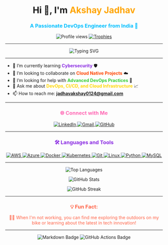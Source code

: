 <h1 align="center">Hi 👋, I'm <span style="color:#FFA500;">Akshay Jadhav</span></h1>
<h3 align="center"><span style="color:#00BFFF;">A Passionate DevOps Engineer from India 🚀</span></h3>

<p align="center">
  <img src="https://komarev.com/ghpvc/?username=akshay-jadhav-0&label=Profile%20views&color=0e75b6&style=flat" alt="Profile views" />
  <a href="https://github.com/ryo-ma/github-profile-trophy">
    <img src="https://github-profile-trophy.vercel.app/?username=akshay-jadhav-0&margin-w=5&margin-h=5&column=7&theme=gruvbox" alt="Trophies" />
  </a>
</p>

---

<p align="center">
  <img src="https://readme-typing-svg.herokuapp.com?font=Fira+Code&duration=4000&pause=1000&color=FFA500&width=435&lines=DevOps+Engineer;Cloud+Native+Enthusiast;CI%2FCD+Pipelines+Expert;Open+Source+Contributor" alt="Typing SVG" />
</p>

---

- 🌱 I’m currently learning **<span style="color:#8A2BE2;">Cybersecurity</span>** 🛡️
- 👯 I’m looking to collaborate on **<span style="color:#FF4500;">Cloud Native Projects</span>** ☁️
- 🤝 I’m looking for help with **<span style="color:#32CD32;">Advanced DevOps Practices</span>** 🔧
- 💬 Ask me about **<span style="color:#FFD700;">DevOps, CI/CD, and Cloud Infrastructure</span>** 📈
- 📫 How to reach me: **<span style="color:#1E90FF;">jadhavakshay0124@gmail.com</span>**

---

<h3 align="center"><span style="color:#FF69B4;">🌐 Connect with Me</span></h3>
<p align="center">
  <a href="https://www.linkedin.com/in/akshay-jadhav-0" target="_blank">
    <img align="center" src="https://img.shields.io/badge/LinkedIn-0A66C2?style=for-the-badge&logo=linkedin&logoColor=white" alt="LinkedIn" />
  </a>
  <a href="mailto:jadhavakshay0124@gmail.com" target="_blank">
    <img align="center" src="https://img.shields.io/badge/Gmail-D14836?style=for-the-badge&logo=gmail&logoColor=white" alt="Gmail" />
  </a>
  <a href="https://github.com/akshay-jadhav-0" target="_blank">
    <img align="center" src="https://img.shields.io/badge/GitHub-181717?style=for-the-badge&logo=github&logoColor=white" alt="GitHub" />
  </a>
</p>

---

<h3 align="center"><span style="color:#8A2BE2;">🛠️ Languages and Tools</span></h3>
<p align="center">
  <a href="https://aws.amazon.com" target="_blank" rel="noreferrer">
    <img src="https://img.shields.io/badge/AWS-232F3E?style=for-the-badge&logo=amazon-aws&logoColor=white" alt="AWS" />
  </a>
  <a href="https://azure.microsoft.com/en-in/" target="_blank" rel="noreferrer">
    <img src="https://img.shields.io/badge/Azure-0078D4?style=for-the-badge&logo=microsoft-azure&logoColor=white" alt="Azure" />
  </a>
  <a href="https://www.docker.com/" target="_blank" rel="noreferrer">
    <img src="https://img.shields.io/badge/Docker-2496ED?style=for-the-badge&logo=docker&logoColor=white" alt="Docker" />
  </a>
  <a href="https://kubernetes.io" target="_blank" rel="noreferrer">
    <img src="https://img.shields.io/badge/Kubernetes-326CE5?style=for-the-badge&logo=kubernetes&logoColor=white" alt="Kubernetes" />
  </a>
  <a href="https://git-scm.com/" target="_blank" rel="noreferrer">
    <img src="https://img.shields.io/badge/Git-F05032?style=for-the-badge&logo=git&logoColor=white" alt="Git" />
  </a>
  <a href="https://www.linux.org/" target="_blank" rel="noreferrer">
    <img src="https://img.shields.io/badge/Linux-FCC624?style=for-the-badge&logo=linux&logoColor=black" alt="Linux" />
  </a>
  <a href="https://www.python.org" target="_blank" rel="noreferrer">
    <img src="https://img.shields.io/badge/Python-3776AB?style=for-the-badge&logo=python&logoColor=white" alt="Python" />
  </a>
  <a href="https://www.mysql.com/" target="_blank" rel="noreferrer">
    <img src="https://img.shields.io/badge/MySQL-4479A1?style=for-the-badge&logo=mysql&logoColor=white" alt="MySQL" />
  </a>
</p>

---

<p align="center">
  <img src="https://github-readme-stats.vercel.app/api/top-langs?username=akshay-jadhav-0&show_icons=true&locale=en&layout=compact&theme=radical" alt="Top Languages" />
</p>

<p align="center">
  <img src="https://github-readme-stats.vercel.app/api?username=akshay-jadhav-0&show_icons=true&locale=en&theme=tokyonight" alt="GitHub Stats" />
</p>

<p align="center">
  <img src="https://github-readme-streak-stats.herokuapp.com/?user=akshay-jadhav-0&theme=highcontrast" alt="GitHub Streak" />
</p>

---

<h3 align="center"><span style="color:#FF6347;">💡 Fun Fact:</span></h3>
<p align="center"><span style="color:#FF6347;">🚴‍♂️ When I'm not working, you can find me exploring the outdoors on my bike or learning about the latest in tech innovation!</span></p>

---

<p align="center">
  <img src="https://img.shields.io/badge/Made%20with-Markdown-1f425f.svg" alt="Markdown Badge" />
  <img src="https://img.shields.io/badge/Powered%20by-GitHub%20Actions-2088FF.svg" alt="GitHub Actions Badge" />
</p>
